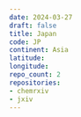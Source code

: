 ```yaml
---
date: 2024-03-27
draft: false
title: Japan
code: JP
continent: Asia
latitude:
longitude:
repo_count: 2
repositories:
- chemrxiv
- jxiv
---
```



